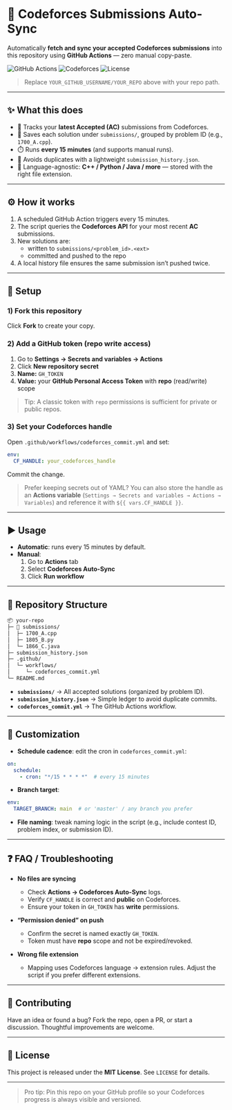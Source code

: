 # 🚀 Codeforces Submissions Auto-Sync

Automatically **fetch and sync your accepted Codeforces submissions** into this repository using **GitHub Actions** — zero manual copy-paste.

![GitHub Actions](https://img.shields.io/github/actions/workflow/status/YOUR_GITHUB_USERNAME/YOUR_REPO/codeforces_commit.yml?label=Auto-Sync&logo=github&style=for-the-badge)
![Codeforces](https://img.shields.io/badge/Codeforces-Automation-blue?logo=codeforces&style=for-the-badge)
![License](https://img.shields.io/badge/License-MIT-lightgrey?style=for-the-badge)

> Replace `YOUR_GITHUB_USERNAME/YOUR_REPO` above with your repo path.

---

## ✨ What this does

- 🔎 Tracks your **latest Accepted (AC)** submissions from Codeforces.
- 📁 Saves each solution under `submissions/`, grouped by problem ID (e.g., `1700_A.cpp`).
- ⏱️ Runs **every 15 minutes** (and supports manual runs).
- 🧠 Avoids duplicates with a lightweight `submission_history.json`.
- 🧰 Language-agnostic: **C++ / Python / Java / more** — stored with the right file extension.

---

## ⚙️ How it works

1. A scheduled GitHub Action triggers every 15 minutes.
2. The script queries the **Codeforces API** for your most recent **AC** submissions.
3. New solutions are:
   - written to `submissions/<problem_id>.<ext>`
   - committed and pushed to the repo
4. A local history file ensures the same submission isn’t pushed twice.

---

## 🔧 Setup

### 1) Fork this repository
Click **Fork** to create your copy.

### 2) Add a GitHub token (repo write access)
1. Go to **Settings → Secrets and variables → Actions**  
2. Click **New repository secret**  
3. **Name:** `GH_TOKEN`  
4. **Value:** your **GitHub Personal Access Token** with **repo** (read/write) scope

> Tip: A classic token with `repo` permissions is sufficient for private or public repos.

### 3) Set your Codeforces handle
Open `.github/workflows/codeforces_commit.yml` and set:
```yaml
env:
  CF_HANDLE: your_codeforces_handle
```
Commit the change.

> Prefer keeping secrets out of YAML? You can also store the handle as an **Actions variable** (`Settings → Secrets and variables → Actions → Variables`) and reference it with `${{ vars.CF_HANDLE }}`.

---

## ▶️ Usage

- **Automatic**: runs every 15 minutes by default.
- **Manual**:
  1. Go to **Actions** tab
  2. Select **Codeforces Auto-Sync**
  3. Click **Run workflow**

---

## 📁 Repository Structure

```txt
📦 your-repo
├─ 📂 submissions/
│  ├─ 1700_A.cpp
│  ├─ 1805_B.py
│  └─ 1866_C.java
├─ submission_history.json
├─ .github/
│  └─ workflows/
│     └─ codeforces_commit.yml
└─ README.md
```

- **`submissions/`** → All accepted solutions (organized by problem ID).  
- **`submission_history.json`** → Simple ledger to avoid duplicate commits.  
- **`codeforces_commit.yml`** → The GitHub Actions workflow.

---

## 🧩 Customization

- **Schedule cadence**: edit the cron in `codeforces_commit.yml`:
```yaml
on:
  schedule:
    - cron: "*/15 * * * *"  # every 15 minutes
```

- **Branch target**:
```yaml
env:
  TARGET_BRANCH: main  # or 'master' / any branch you prefer
```

- **File naming**: tweak naming logic in the script (e.g., include contest ID, problem index, or submission ID).

---

## ❓ FAQ / Troubleshooting

- **No files are syncing**
  - Check **Actions → Codeforces Auto-Sync** logs.
  - Verify `CF_HANDLE` is correct and **public** on Codeforces.
  - Ensure your token in `GH_TOKEN` has **write** permissions.

- **“Permission denied” on push**
  - Confirm the secret is named exactly `GH_TOKEN`.
  - Token must have **repo** scope and not be expired/revoked.

- **Wrong file extension**
  - Mapping uses Codeforces language → extension rules. Adjust the script if you prefer different extensions.

---

## 🤝 Contributing

Have an idea or found a bug? Fork the repo, open a PR, or start a discussion. Thoughtful improvements are welcome.

---

## 📜 License

This project is released under the **MIT License**. See `LICENSE` for details.

---

> Pro tip: Pin this repo on your GitHub profile so your Codeforces progress is always visible and versioned.
